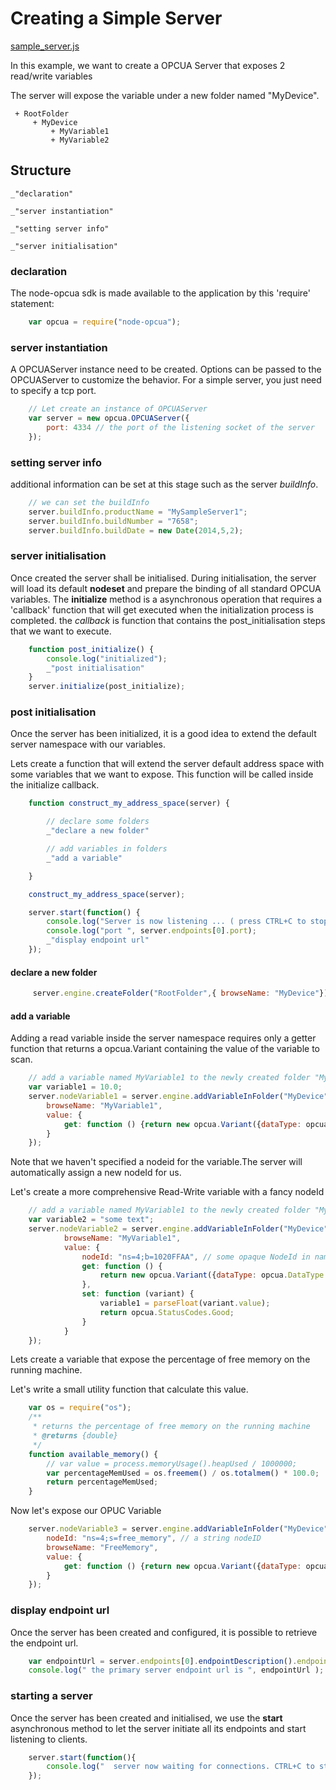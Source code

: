Creating a Simple Server
=========================

[sample_server.js](#Structure "save: | jshint ")

In this example, we want to create a OPCUA Server that exposes 2 read/write variables

The server will expose the variable under a new folder named "MyDevice".

     + RootFolder
         + MyDevice
             + MyVariable1
             + MyVariable2

## Structure

    _"declaration"

    _"server instantiation"

    _"setting server info"

    _"server initialisation"


### declaration

The node-opcua sdk is made available to the application by this 'require' statement:

```javascript
    var opcua = require("node-opcua");
```

### server instantiation

A OPCUAServer instance need to be created.
Options can be passed to the OPCUAServer to customize the behavior.
For a simple server, you just need to specify a tcp port.

```javascript
    // Let create an instance of OPCUAServer
    var server = new opcua.OPCUAServer({
        port: 4334 // the port of the listening socket of the server
    });
```

### setting server info

additional information can be set at this stage such as the server *buildInfo*.

```javascript
    // we can set the buildInfo
    server.buildInfo.productName = "MySampleServer1";
    server.buildInfo.buildNumber = "7658";
    server.buildInfo.buildDate = new Date(2014,5,2);
```

### server initialisation

Once created the server shall be initialised.
During initialisation, the server will load its default **nodeset** and prepare the binding of all standard OPCUA variables.
The **initialize** method is a asynchronous operation that requires a 'callback' function that will get executed
when the initialization process is completed. the *callback* is function that contains the post_initialisation
steps that we want to execute.

```javascript
    function post_initialize() {
        console.log("initialized");
        _"post initialisation"
    }
    server.initialize(post_initialize);
```

### post initialisation

Once the server has been initialized, it is a good idea to extend the default server namespace with our variables.

Lets create a function that will extend the server default address space with some
variables that we want to expose. This function will be called inside the initialize callback.


```javascript
    function construct_my_address_space(server) {

        // declare some folders
        _"declare a new folder"

        // add variables in folders
        _"add a variable"

    }

    construct_my_address_space(server);

    server.start(function() {
        console.log("Server is now listening ... ( press CTRL+C to stop)");
        console.log("port ", server.endpoints[0].port);
        _"display endpoint url"
    });
```


#### declare a new folder

```javascript
     server.engine.createFolder("RootFolder",{ browseName: "MyDevice"});
```

#### add a variable

Adding a read variable inside the server namespace requires only a getter function that returns a opcua.Variant
containing the value of the variable to scan.

```javascript
    // add a variable named MyVariable1 to the newly created folder "MyDevice"
    var variable1 = 10.0;
    server.nodeVariable1 = server.engine.addVariableInFolder("MyDevice",{
        browseName: "MyVariable1",
        value: {
            get: function () {return new opcua.Variant({dataType: opcua.DataType.Double, value: variable1 });}
        }
    });
```

Note that we haven't specified a nodeid for the variable.The server will automatically assign a new nodeId for us.

Let's create a more comprehensive Read-Write variable with a fancy nodeId

```javascript
    // add a variable named MyVariable1 to the newly created folder "MyDevice"
    var variable2 = "some text";
    server.nodeVariable2 = server.engine.addVariableInFolder("MyDevice",{
            browseName: "MyVariable1",
            value: {
                nodeId: "ns=4;b=1020FFAA", // some opaque NodeId in namespace 4
                get: function () {
                    return new opcua.Variant({dataType: opcua.DataType.Double, value: variable2 });
                },
                set: function (variant) {
                    variable1 = parseFloat(variant.value);
                    return opcua.StatusCodes.Good;
                }
            }
    });
```

Lets create a variable that expose the percentage of free memory on the running machine.

Let's write a small utility function that calculate this value.

```javascript
    var os = require("os");
    /**
     * returns the percentage of free memory on the running machine
     * @returns {double}
     */
    function available_memory() {
        // var value = process.memoryUsage().heapUsed / 1000000;
        var percentageMemUsed = os.freemem() / os.totalmem() * 100.0;
        return percentageMemUsed;
    }
```

Now let's expose our OPUC Variable

```javascript
    server.nodeVariable3 = server.engine.addVariableInFolder("MyDevice", {
        nodeId: "ns=4;s=free_memory", // a string nodeID
        browseName: "FreeMemory",
        value: {
            get: function () {return new opcua.Variant({dataType: opcua.DataType.Double, value: available_memory() });}
        }
    });
```


### display endpoint url

Once the server has been created and configured, it is possible to retrieve the endpoint url.

```javascript
    var endpointUrl = server.endpoints[0].endpointDescription().endpointUrl;
    console.log(" the primary server endpoint url is ", endpointUrl );
```


### starting a server

Once the server has been created and initialised, we use the **start** asynchronous method to let the server
initiate all its endpoints and start listening to clients.

```javascript
    server.start(function(){
        console.log("  server now waiting for connections. CTRL+C to stop");
    });
```

